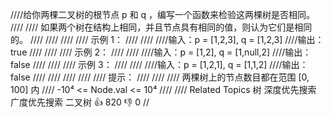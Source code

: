 ////给你两棵二叉树的根节点 p 和 q ，编写一个函数来检验这两棵树是否相同。 
////
//// 如果两个树在结构上相同，并且节点具有相同的值，则认为它们是相同的。 
////
//// 
////
//// 示例 1： 
////
//// 
////输入：p = [1,2,3], q = [1,2,3]
////输出：true
//// 
////
//// 示例 2： 
////
//// 
////输入：p = [1,2], q = [1,null,2]
////输出：false
//// 
////
//// 示例 3： 
////
//// 
////输入：p = [1,2,1], q = [1,1,2]
////输出：false
//// 
////
//// 
////
//// 提示： 
////
//// 
//// 两棵树上的节点数目都在范围 [0, 100] 内 
//// -10⁴ <= Node.val <= 10⁴ 
//// 
//// Related Topics 树 深度优先搜索 广度优先搜索 二叉树 👍 820 👎 0
//
